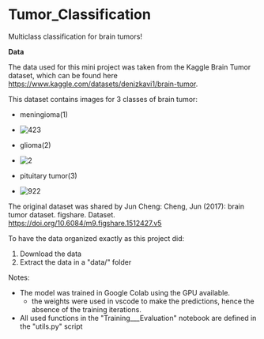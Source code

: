 # Tumor_Classification

Multiclass classification for brain tumors!

**Data**

The data used for this mini project was taken from the Kaggle Brain Tumor dataset, which can be found here https://www.kaggle.com/datasets/denizkavi1/brain-tumor.

This dataset contains images for 3 classes of brain tumor:

* meningioma(1)
 * ![423](https://user-images.githubusercontent.com/60507154/171852556-3af61227-d0c3-46f9-8a68-19f718ad3a24.png)

* glioma(2)
 * ![2](https://user-images.githubusercontent.com/60507154/171852714-40e30fb9-00bf-4508-b52e-60be0decc2ac.png)
 
* pituitary tumor(3)
 * ![922](https://user-images.githubusercontent.com/60507154/171852767-2f3eb37d-0b11-43e3-852c-b759e33cf44c.png)

The original dataset was shared by Jun Cheng: Cheng, Jun (2017): brain tumor dataset. figshare. Dataset. https://doi.org/10.6084/m9.figshare.1512427.v5

To have the data organized exactly as this project did:
1. Download the data
2. Extract the data in a "data/" folder

Notes:
* The model was trained in Google Colab using the GPU available.
  * the weights were used in vscode to make the predictions, hence the absence of the training iterations.
* All used functions in the "Training___Evaluation" notebook are defined in the "utils.py" script

